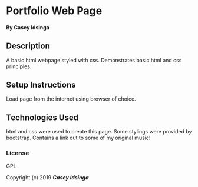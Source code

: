 # Portfolio Web Page

#### By Casey Idsinga

## Description
A basic html webpage styled with css.  Demonstrates basic html and css principles.

## Setup Instructions
Load page from the internet using browser of choice.

## Technologies Used

html and css were used to create this page.  Some stylings were provided by bootstrap.  Contains a link out to some of my original music!

### License

GPL

Copyright (c) 2019 **_Casey Idsinga_**

